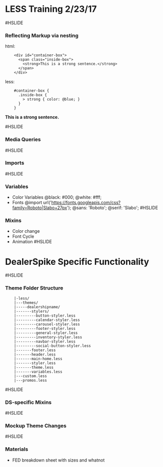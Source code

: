 # LESS Training 2/23/17

#HSLIDE

### Reflecting Markup via nesting
html:

        <div id="container-box">
          <span class="inside-box">
            <strong>This is a strong sentence.</strong>
          </span>
        </div>
less:

        #container-box {
          .inside-box {
            > strong { color: @blue; }
          }
        }

<div class="example-box">
  <div id="container-box">
    <span class="inside-box">
      <strong>This is a strong sentence.</strong>
    </span>
  </div>
</div>

#HSLIDE

### Media Queries

#HSLIDE

### Imports

#HSLIDE

### Variables
  * Color Variables
        @black: #000;
        @white: #fff;
  * Fonts
        @import url('https://fonts.googleapis.com/css?family=Roboto|Slabo+27px');
        @sans: 'Roboto';
        @serif: 'Slabo';
#HSLIDE
### Mixins
  * Color change
  * Font Cycle
  * Animation
#HSLIDE

# DealerSpike Specific Functionality

#HSLIDE

### Theme Folder Structure
        |-less/
        |---themes/
        |-----dealershipname/
        |-------stylers/
        |---------button-styler.less
        |---------calendar-styler.less
        |---------carousel-styler.less
        |---------footer-styler.less
        |---------general-styler.less
        |---------inventory-styler.less
        |---------navbar-styler.less
        |---------social-button-styler.less
        |-------footer.less
        |-------header.less
        |-------main-home.less
        |-------styler.less
        |-------theme.less
        |-------variables.less
        |---custom.less
        |---promos.less

#HSLIDE

### DS-specific Mixins

#HSLIDE

### Mockup Theme Changes

#HSLIDE

### Materials
- FED breakdown sheet with sizes and whatnot

